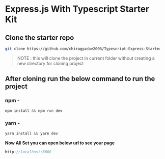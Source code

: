 # Express.js With Typescript Starter Kit

## Clone the starter repo

```bash
git clone https://github.com/chiragyadav2003/Typescript-Express-Starter-Kit.git .
```

> NOTE : this will clone the project in current folder without creating a new directory for cloning project

## After cloning run the below command to run the project

### npm -

```js
npm install && npm run dev
```

### yarn -

```js
yarn install && yarn dev
```

**Now All Set you can open below url to see your page**

```js
http://localhost:8000
```
